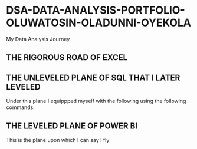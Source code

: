 # DSA-DATA-ANALYSIS-PORTFOLIO-OLUWATOSIN-OLADUNNI-OYEKOLA
My Data Analysis Journey
## THE RIGOROUS ROAD OF EXCEL

## THE UNLEVELED PLANE OF SQL THAT I LATER LEVELED
Under this plane I equippped myself with the following using the following commands:

## THE LEVELED PLANE OF POWER BI
This is the plane upon which I can say I fly
